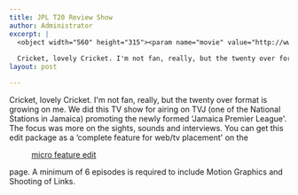 ```yaml
---
title: JPL T20 Review Show
author: Administrator
excerpt: |
  <object width="560" height="315"><param name="movie" value="http://www.youtube.com/v/NkVXQQaL-hM?version=3&amp;hl=en_US&amp;rel=0"></param><param name="allowFullScreen" value="true"></param><param name="allowscriptaccess" value="always"></param><embed src="http://www.youtube.com/v/NkVXQQaL-hM?version=3&amp;hl=en_US&amp;rel=0" type="application/x-shockwave-flash" width="560" height="315" allowscriptaccess="always" allowfullscreen="true"></embed></object>
  
  Cricket, lovely Cricket. I'm not fan, really, but the twenty over format is growing on me...
layout: post

---
```

Cricket, lovely Cricket. I'm not fan, really, but the twenty over format is growing on me. We did this TV show for airing on TVJ (one of the National Stations in Jamaica) promoting the newly formed ‘Jamaica Premier League'. The focus was more on the sights, sounds and interviews. You can get this edit package as a ‘complete feature for web/tv placement' on the <figure><a href="/faq/production-services/micro-feature-edit/" title="micro feature edit" target="_blank">micro feature edit</a></figure> page. A minimum of 6 episodes is required to include Motion Graphics and Shooting of Links.